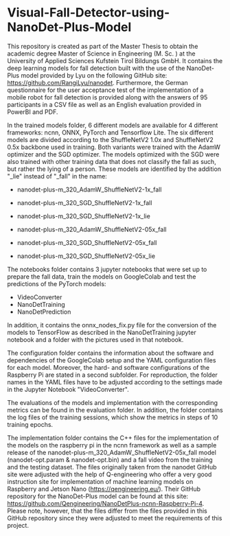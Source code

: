 # Visual-Fall-Detector-using-NanoDet-Plus-Model
This repository is created as part of the Master Thesis to obtain the academic degree Master of Science in Engineering (M. Sc. ) at the University of Applied Sciences Kufstein Tirol Bildungs GmbH. It contains the deep learning models for fall detection built with the use of the NanoDet-Plus model provided by Lyu on the following GitHub site: https://github.com/RangiLyu/nanodet. Furthermore, the German questionnaire for the user acceptance test of the implementation of a mobile robot for fall detection is provided along with the answers of 95 participants in a CSV file as well as an English evaluation provided in PowerBI and PDF.

In the trained models folder, 6 different models are available for 4 different frameworks: ncnn, ONNX, PyTorch and Tensorflow Lite. The six different models are divided according to the ShuffleNetV2 1.0x and ShuffleNetV2 0.5x backbone used in training. Both variants were trained with the AdamW optimizer and the SGD optimizer. The models optimized with the SGD were also trained with other training data that does not classify the fall as such, but rather the lying of a person. These models are identified by the addition "_lie" instead of "_fall" in the name:

- nanodet-plus-m_320_AdamW_ShuffleNetV2-1x_fall
- nanodet-plus-m_320_SGD_ShuffleNetV2-1x_fall
- nanodet-plus-m_320_SGD_ShuffleNetV2-1x_lie

- nanodet-plus-m_320_AdamW_ShuffleNetV2-05x_fall
- nanodet-plus-m_320_SGD_ShuffleNetV2-05x_fall
- nanodet-plus-m_320_SGD_ShuffleNetV2-05x_lie

The notebooks folder contains 3 jupyter notebooks that were set up to prepare the fall data, train the models on GoogleColab and test the predictions of the PyTorch models:

- VideoConverter
- NanoDetTraining
- NanoDetPrediction

In addition, it contains the onnx_nodes_fix.py file for the conversion of the models to TensorFlow as described in the NanoDetTraining jupyter notebook and a folder with the pictures used in that notebook.

The configuration folder contains the information about the software and dependencies of the GoogleColab setup and the YAML configuration files for each model. Moreover, the hard- and software configurations of the Raspberry Pi are stated in a second subfolder. For reproduction, the folder names in the YAML files have to be adjusted according to the settings made in the Jupyter Notebook "VideoConverter".

The evaluations of the models and implementation with the corresponding metrics can be found in the evaluation folder. In addition, the folder contains the log files of the training sessions, which show the metrics in steps of 10 training epochs.

The implementation folder contains the C++ files for the implementation of the models on the raspberry pi in the ncnn framework as well as a sample release of the nanodet-plus-m_320_AdamW_ShuffleNetV2-05x_fall model (nanodet-opt.param & nanodet-opt.bin) and a fall video from the training and the testing dataset. The files originally taken from the nanodet GitHub site were adjusted with the help of Q-engineering who offer a very good instruction site for implementation of machine learning models on Raspberry and Jetson Nano (https://qengineering.eu/). Their GitHub repository for the NanoDet-Plus model can be found at this site: https://github.com/Qengineering/NanoDetPlus-ncnn-Raspberry-Pi-4. Please note, however, that the files differ from the files provided in this GitHub repository since they were adjusted to meet the requirements of this project.

